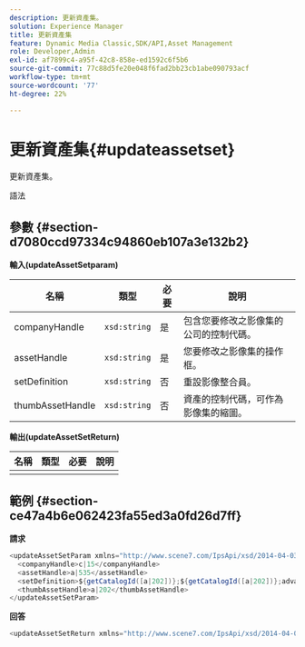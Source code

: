 ```yaml
---
description: 更新資產集。
solution: Experience Manager
title: 更新資產集
feature: Dynamic Media Classic,SDK/API,Asset Management
role: Developer,Admin
exl-id: af7899c4-a95f-42c8-858e-ed1592c6f5b6
source-git-commit: 77c88d5fe20e048f6fad2bb23cb1abe090793acf
workflow-type: tm+mt
source-wordcount: '77'
ht-degree: 22%

---
```


# 更新資產集{#updateassetset}

更新資產集。

語法

## 參數 {#section-d7080ccd97334c94860eb107a3e132b2}

**輸入(updateAssetSetparam)**

| 名稱 | 類型 | 必要 | 說明 |
|---|---|---|---|
| companyHandle | `xsd:string` | 是 | 包含您要修改之影像集的公司的控制代碼。 |
| assetHandle | `xsd:string` | 是 | 您要修改之影像集的操作框。 |
| setDefinition | `xsd:string` | 否 | 重設影像整合員。 |
| thumbAssetHandle | `xsd:string` | 否 | 資產的控制代碼，可作為影像集的縮圖。 |

**輸出(updateAssetSetReturn)**

| 名稱 | 類型 | 必要 | 說明 |
|---|---|---|---|
|  |  |  |  |

## 範例 {#section-ce47a4b6e062423fa55ed3a0fd26d7ff}

**請求**

```java
<updateAssetSetParam xmlns="http://www.scene7.com/IpsApi/xsd/2014-04-03"> 
  <companyHandle>c|15</companyHandle> 
  <assetHandle>a|535</assetHandle> 
  <setDefinition>${getCatalogId([a|202])};${getCatalogId([a|202])};advanced_image;,${getCatalogId([a|935])};${getCatalogId([a|935])};advanced_image;,${getCatalogId([a|933])};${getCatalogId([a|933])};advanced_image;</setDefinition> 
  <thumbAssetHandle>a|202</thumbAssetHandle> 
</updateAssetSetParam>
```

**回答**

```java
<updateAssetSetReturn xmlns="http://www.scene7.com/IpsApi/xsd/2014-04-03"/>
```
